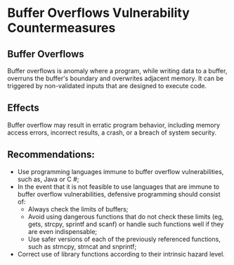 # Buffer Overflows Vulnerability Countermeasures
## Buffer Overflows
Buffer overflows is anomaly where a program, while writing data to a buffer, overruns the buffer's boundary and 
overwrites adjacent memory. It can be triggered by non-validated inputs that are designed to execute code.
## Effects
Buffer overflow may result in erratic program behavior, including memory access errors, incorrect results, a 
crash, or a breach of system security.
## Recommendations:
 * Use programming languages immune to buffer overflow vulnerabilities, such as, Java or C #;
 * In the event that it is not feasible to use languages ​​that are immune to buffer overflow vulnerabilities, defensive programming should consist of:
   * Always check the limits of buffers;
   * Avoid using dangerous functions that do not check these limits (eg, gets, strcpy, sprintf and scanf) or handle such functions well if they are even indispensable;
   * Use safer versions of each of the previously referenced functions, such as strncpy, strncat and snprintf;
 * Correct use of library functions according to their intrinsic hazard level.
